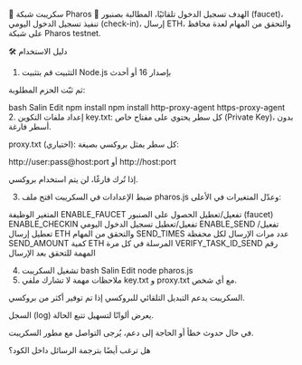 💠 سكريبت شبكة Pharos
🎯 الهدف
تسجيل الدخول تلقائيًا، المطالبة بصنبور (faucet)، تنفيذ تسجيل الدخول اليومي (check-in)، إرسال ETH، والتحقق من المهام لعدة محافظ على شبكة Pharos testnet.

🛠️ دليل الاستخدام
1. التثبيت
قم بتثبيت Node.js بإصدار 16 أو أحدث

ثم ثبّت الحزم المطلوبة:

bash
Salin
Edit
npm install
npm install http-proxy-agent https-proxy-agent
2. إعداد ملفات التكوين
key.txt: كل سطر يحتوي على مفتاح خاص (Private Key)، بدون أسطر فارغة.

proxy.txt (اختياري): كل سطر يمثل بروكسي بصيغة:

http://user:pass@host:port أو http://host:port

إذا تُرك فارغًا، لن يتم استخدام بروكسي.

3. ضبط الإعدادات في السكريبت
افتح ملف pharos.js وعدّل المتغيرات في الأعلى:

المتغير	الوظيفة
ENABLE_FAUCET	تفعيل/تعطيل الحصول على الصنبور (faucet)
ENABLE_CHECKIN	تفعيل/تعطيل تسجيل الدخول اليومي
ENABLE_SEND	تفعيل/تعطيل إرسال ETH والتحقق من المهام
SEND_TIMES	عدد مرات الإرسال لكل محفظة
SEND_AMOUNT	كمية ETH المرسلة في كل مرة
VERIFY_TASK_ID_SEND	رقم المهمة للتحقق بعد الإرسال

4. تشغيل السكريبت
bash
Salin
Edit
node pharos.js
5. ملاحظات مهمة
لا تشارك ملفي key.txt و proxy.txt مع أي شخص.

السكريبت يدعم التبديل التلقائي للبروكسي إذا تم توفير أكثر من بروكسي.

السجل (log) يعرض ألوانًا لتسهيل تتبع الحالة.

في حال حدوث خطأ أو الحاجة إلى دعم، يُرجى التواصل مع مطور السكريبت.

هل ترغب أيضًا بترجمة الرسائل داخل الكود؟
